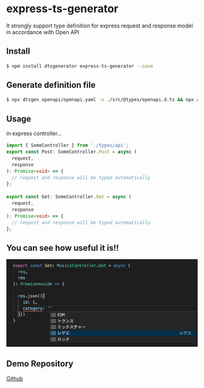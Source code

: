 # express-ts-generator

It strongly support type definition for express request and response model in accordance with Open API


## Install

```sh
$ npm install dtsgenerator express-ts-generator --save
```

## Generate definition file

```sh
$ npx dtsgen openapi/openapi.yaml -o ./src/@types/openapi.d.ts && npx apigen -s ./src/@types/openapi.d.ts -d ./src/@types/api.ts
```

## Usage

in express controller...

```ts
import { SomeController } from './types/api';
export const Post: SomeController.Post = async (
  request,
  response
): Promise<void> => {
  // request and response will be typed automatically
};

export const Get: SomeController.Get = async (
  request,
  response
): Promise<void> => {
  // request and response will be typed automatically
};
```

## You can see how useful it is!!

![](./screenshot.png)


## Demo Repository

[Github](https://github.com/steelydylan/express-ts-generator-test)